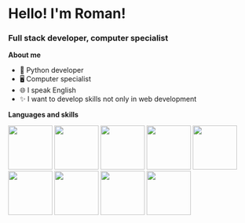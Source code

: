 <div id="header" aligin="center">
  <h1>Hello! I'm Roman!</h1>
  <h3>Full stack developer, computer specialist</h3>
</div>
<div>
  <b><p>About me</p></b>
  <ul>
    <li>🐍 Python developer</li>
    <li>🖥 Computer specialist</li>
    <li>🌐 I speak English</li>
    <li>✨ I want to develop skills not only in web development</li>
  </ul>
  <b><p>Languages and skills</p></b>
  <img src="https://cdn.jsdelivr.net/gh/devicons/devicon@latest/icons/python/python-original.svg" width=90 height=90/>
  <img src="https://cdn.jsdelivr.net/gh/devicons/devicon@latest/icons/html5/html5-original.svg" width=90 height=90/>
  <img src="https://cdn.jsdelivr.net/gh/devicons/devicon@latest/icons/css3/css3-original.svg" width=90 height=90/>
  <img src="https://cdn.jsdelivr.net/gh/devicons/devicon@latest/icons/javascript/javascript-original.svg" width=90 height=90/>
  <img src="https://cdn.jsdelivr.net/gh/devicons/devicon@latest/icons/cplusplus/cplusplus-original.svg" width=90 height=90/>
  <img src="https://cdn.jsdelivr.net/gh/devicons/devicon@latest/icons/lua/lua-original.svg" width=90 height=90/>
  <img src="https://cdn.jsdelivr.net/gh/devicons/devicon@latest/icons/git/git-original.svg" width=90 height=90/>
  <img src="https://cdn.jsdelivr.net/gh/devicons/devicon@latest/icons/vscode/vscode-original.svg" width=90 height=90/>
  <img src="https://cdn.jsdelivr.net/gh/devicons/devicon@latest/icons/raspberrypi/raspberrypi-original.svg" width=90 height=90/>
          

</div>
